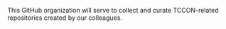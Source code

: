 This GitHub organization will serve to collect and curate TCCON-related repositories created by our colleagues.
